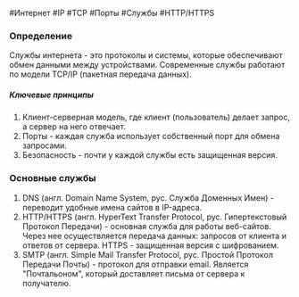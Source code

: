 #Интернет #IP #TCP #Порты #Службы #HTTP/HTTPS
### Определение

Службы интернета - это протоколы и системы, которые обеспечивают обмен данными между устройствами. 
Современные службы работают по модели TCP/IP (пакетная передача данных).

##### Ключевые принципы

1. Клиент-серверная модель, где клиент (пользователь) делает запрос, а сервер на него отвечает.
2. Порты - каждая служба использует собственный порт для обмена запросами.
3. Безопасность - почти у каждой службы есть защищенная версия.

### Основные службы

1. DNS (англ. Domain Name System, рус. Служба Доменных Имен) - переводит удобные имена сайтов в IP-адреса.
2. HTTP/HTTPS (англ. HyperText Transfer Protocol, рус. Гипертекстовый Протокол Передачи) - основная служба для работы веб-сайтов. Через нее осуществляется передача данных: запросов от клиента и ответов от сервера. HTTPS - защищенная версия с шифрованием.
3. SMTP (англ. Simple Mail Transfer Protocol, рус. Простой Протокол Передачи Почты) - протокол для отправки email. Является "Почтальоном", который доставляет письма от сервера к получателю.